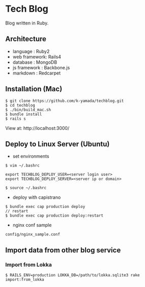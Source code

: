 # Tech Blog

Blog written in Ruby.

## Architecture

* language     : Ruby2
* web framework: Rails4
* database     : MongoDB
* js framework : Backbone.js
* markdown     : Redcarpet

## Installation (Mac)

~~~
$ git clone https://github.com/k-yamada/techblog.git
$ cd techblog
$ ./bin/build_mac.sh
$ bundle install
$ rails s
~~~

View at: http://localhost:3000/

## Deploy to Linux Server (Ubuntu)

* set environments

~~~
$ vim ~/.bashrc

export TECHBLOG_DEPLOY_USER=<server login user>
export TECHBLOG_DEPLOY_SERVER=<server ip or domain>

$ source ~/.bashrc
~~~

* deploy with capistrano

~~~
$ bundle exec cap production deploy
// restart
$ bundle exec cap production deploy:restart
~~~

* nginx conf sample

~~~
config/nginx_sample.conf
~~~

## Import data from other blog service

### Import from Lokka

~~~
$ RAILS_ENV=production LOKKA_DB=/path/to/lokka.sqlite3 rake import:from_lokka
~~~

